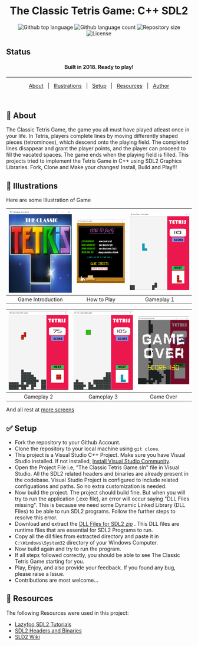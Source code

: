<h1 align="center">The Classic Tetris Game: C++ SDL2</h1>

<p align="center">
  <img alt="Github top language" src="https://img.shields.io/github/languages/top/rahul-badgujar/The-Classic-Tetris-Game?color=56BEB8">

  <img alt="Github language count" src="https://img.shields.io/github/languages/count/rahul-badgujar/The-Classic-Tetris-Game?color=56BEB8">

  <img alt="Repository size" src="https://img.shields.io/github/repo-size/rahul-badgujar/The-Classic-Tetris-Game?color=56BEB8">

  <img alt="License" src="https://img.shields.io/github/license/rahul-badgujar/The-Classic-Tetris-Game?color=56BEB8">

  <!-- <img alt="Github issues" src="https://img.shields.io/github/issues/{{YOUR_GITHUB_USERNAME}}/e_commerce_app_flutter?color=56BEB8" />

  <img alt="Github forks" src="https://img.shields.io/github/forks/{{YOUR_GITHUB_USERNAME}}/e_commerce_app_flutter?color=56BEB8" />

  <img alt="Github stars" src="https://img.shields.io/github/stars/{{YOUR_GITHUB_USERNAME}}/e_commerce_app_flutter?color=56BEB8" /> -->
</p>

## Status

<h4 align="center">
	Built in 2018. Ready to play!
</h4>

<hr>

<p align="center">
  <a href="#dart-about">About</a> &#xa0; | &#xa0; 
  <a href="#checkered_flag-illustrations">Illustrations</a> &#xa0; | &#xa0;
  <a href="#white_check_mark-setup">Setup</a> &#xa0; | &#xa0;
  <a href="#rocket-resources">Resources</a> &#xa0; | &#xa0;
  <a href="https://github.com/rahul-badgujar" target="_blank">Author</a>
</p>

<br>

## :dart: About

The Classic Tetris Game, the game you all must have played atleast once in your life. In Tetris, players complete lines by moving differently shaped pieces (tetrominoes), which descend onto the playing field. The completed lines disappear and grant the player points, and the player can proceed to fill the vacated spaces. The game ends when the playing field is filled.
This projects tried to implement the Tetris Game in C++ using SDL2 Graphics Libraries.
Fork, Clone and Make your changes!
Install, Build and Play!!!

## :checkered_flag: Illustrations

Here are some Illustration of Game

| ![](illustrations/intro.png) | ![](illustrations/how_to_play.png) | ![](illustrations/gameplay_1.png) |
| :--------------------------: | :--------------------------------: | :-------------------------------: |
|      Game Introduction       |            How to Play             |            Gameplay 1             |

| ![](illustrations/gameplay_2.png) | ![](illustrations/gameplay_3.png) | ![](illustrations/game_over.png) |
| :-------------------------------: | :-------------------------------: | :------------------------------: |
|            Gameplay 2             |            Gameplay 3             |            Game Over             |

And all rest at [more screens](illustrations/)

## :white_check_mark: Setup

- Fork the repository to your Github Account.
- Clone the repository to your local machine using `git clone`.
- This project is a Visual Studio C++ Project. Make sure you have Visual Studio installed. If not installed, [Install Visual Studio Community](https://visualstudio.microsoft.com/vs/features/cplusplus/).
- Open the Project File i.e, "The Classic Tetris Game.sln" file in Visual Studio. All the SDL2 related headers and binaries are already present in the codebase. Visual Studio Project is configured to include related configuations and paths. So no extra customization is needed.
- Now build the project. The project should build fine. But when you will try to run the application (.exe file), an error will occur saying "DLL Files missing". This is because we need some Dynamic Linked Library (DLL Files) to be able to run SDL2 programs. Follow the further steps to resolve this error.
- Download and extract the [DLL Files for SDL2 zip](https://drive.google.com/file/d/1iMXjTjQFSRf9nmjDGz74GxqrWdJmOFXq/view?usp=sharing) . This DLL files are runtime files that are essential for SDL2 Programs to run.
- Copy all the dll files from extracted directory and paste it in `C:\Windows\System32` directory of your Windows Computer.
- Now build again and try to run the program.
- If all steps followed correctly, you should be able to see The Classic Tetris Game starting for you.
- Play, Enjoy, and also provide your feedback. If you found any bug, please raise a Issue.
- Contributions are most welcome...

## :rocket: Resources

The following Resources were used in this project:

- [Lazyfoo SDL2 Tutorials](https://lazyfoo.net/tutorials/SDL/)
- [SDL2 Headers and Binaries](https://www.libsdl.org/)
- [SLD2 Wiki](http://wiki.libsdl.org/FrontPage)
